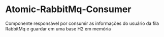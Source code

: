 # Atomic-RabbitMq-Consumer
Componente responsável por consumir as informações do usuário da fila RabbitMq e guardar em uma base H2 em memória
